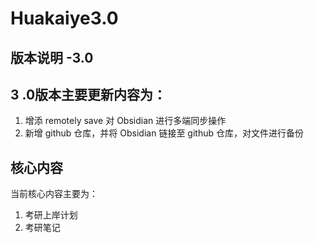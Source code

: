 # Huakaiye3.0

## 版本说明 -3.0
 ## 3 .0版本主要更新内容为：
 1. 增添 remotely save 对 Obsidian 进行多端同步操作
 2. 新增 github 仓库，并将 Obsidian 链接至 github 仓库，对文件进行备份
## 核心内容
当前核心内容主要为：
1. 考研上岸计划
2. 考研笔记